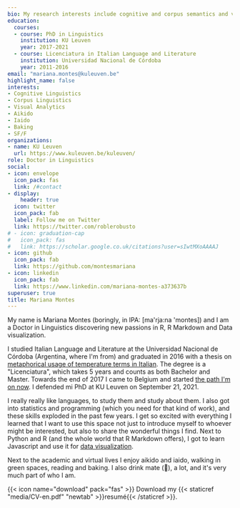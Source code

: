 ```yaml
---
bio: My research interests include cognitive and corpus semantics and visual analytics.
education:
  courses:
  - course: PhD in Linguistics
    institution: KU Leuven
    year: 2017-2021
  - course: Licenciatura in Italian Language and Literature
    institution: Universidad Nacional de Córdoba
    year: 2011-2016
email: "mariana.montes@kuleuven.be"
highlight_name: false
interests:
- Cognitive Linguistics
- Corpus Linguistics
- Visual Analytics
- Aikido
- Iaido
- Baking
- SF/F
organizations:
- name: KU Leuven
  url: https://www.kuleuven.be/kuleuven/
role: Doctor in Linguistics
social:
- icon: envelope
  icon_pack: fas
  link: /#contact
- display:
    header: true
  icon: twitter
  icon_pack: fab
  label: Follow me on Twitter
  link: https://twitter.com/roblerobusto
# - icon: graduation-cap
#   icon_pack: fas
#   link: https://scholar.google.co.uk/citations?user=sIwtMXoAAAAJ
- icon: github
  icon_pack: fab
  link: https://github.com/montesmariana
- icon: linkedin
  icon_pack: fab
  link: https://www.linkedin.com/mariana-montes-a373637b
superuser: true
title: Mariana Montes
---
```


My name is Mariana Montes (boringly, in IPA: [ma'rja:na 'montes]) and I am a Doctor in Linguistics discovering new passions in R, R Markdown and Data visualization.

I studied Italian Language and Literature at the Universidad Nacional de Córdoba (Argentina, where I'm from) and graduated in 2016 with a thesis on [metaphorical usage of temperature terms in Italian](https://rdu.unc.edu.ar/bitstream/handle/11086/14119/Mariana%20Montes.pdf?sequence=1&isAllowed=y). The degree is a "Licenciatura", which takes 5 years and counts as both Bachelor and Master. Towards the end of 2017
I came to Belgium and started [the path I'm on now](https://www.arts.kuleuven.be/ling/qlvl/people/pages/00118974). I defended mi PhD at KU Leuven on September 21, 2021.

I really really like languages, to study them and study about them. I also got into statistics and programming (which you need for that kind of work), and these skills exploded in the past few years. I get so excited with everything I learned that I want to use this space not just to introduce myself to whoever might be interested, but also to share the wonderful things I find. Next to Python and R (and the whole world that R Markdown offers), I got to learn Javascript and use it for [data visualization](https://qlvl.github.io/NephoVis/).

Next to the academic and virtual lives I enjoy aikido and iaido, walking in green spaces, reading and baking. I also drink mate (🧉), a lot, and it's very much part of who I am.

{{< icon name="download" pack="fas" >}} Download my {{< staticref "media/CV-en.pdf" "newtab" >}}resumé{{< /staticref >}}.

